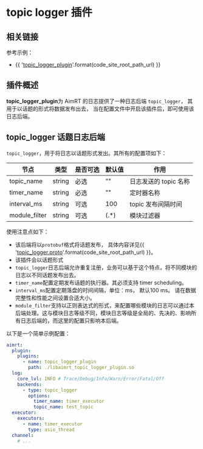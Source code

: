 # topic logger 插件

## 相关链接

参考示例：
- {{ '[topic_logger_plugin]({}/src/examples/plugins/topic_logger_plugin)'.format(code_site_root_path_url) }}

## 插件概述

**topic_logger_plugin**为 AimRT 的日志提供了一种日志后端 `topic_logger`， 其用于以话题的形式将数据发布出去， 当在配置文件中开启该插件后，即可使用该日志后端。

## topic_logger 话题日志后端

`topic_logger`，用于将日志以话题形式发出。其所有的配置项如下：

| 节点          | 类型   | 是否可选 | 默认值 | 作用                  |
| ------------- | ------ | -------- | ------ | --------------------- |
| topic_name    | string | 必选     | ""     | 日志发送的 topic 名称 |
| timer_name    | string | 必选     | ""     | 定时器名称            |
| interval_ms   | string | 可选     | 100    | topic 发布间隔时间    |
| module_filter | string | 可选     | (.*)   | 模块过滤器            |

使用注意点如下：
- 该后端将以`protobuf`格式将话题发布， 具体内容详见{{ '[topic_logger.proto]({}/src/protocols/plugins/topic_logger_plugin/topic_logger.proto)'.format(code_site_root_path_url) }}。
- 该插件会以话题形式
- `topic_logger`日志后端允许重复注册，业务可以基于这个特点，将不同模块的日志以不同话题发布出去。
- `timer_name`配置定期发布话题的执行器。其必须支持 timer scheduling。
- `interval_ms`配置定期落盘的时间间隔，单位：ms， 默认100 ms。 请在数据完整性和性能之间设置合适大小。
- `module_filter`支持以正则表达式的形式，来配置哪些模块的日志可以通过本后端处理。这与模块日志等级不同，模块日志等级是全局的、先决的、影响所有日志后端的，而这里的配置只影响本后端。

以下是一个简单示例配置：
```yaml
aimrt:
  plugin:
    plugins:
      - name: topic_logger_plugin
        path: ./libaimrt_topic_logger_plugin.so
  log:
    core_lvl: INFO # Trace/Debug/Info/Warn/Error/Fatal/Off
    backends:
      - type: topic_logger
        options:
          timer_name: timer_executor
          topic_name: test_topic
  executor:
    executors:
      - name: timer_executor
        type: asio_thread
  channel:
    # ...
```



